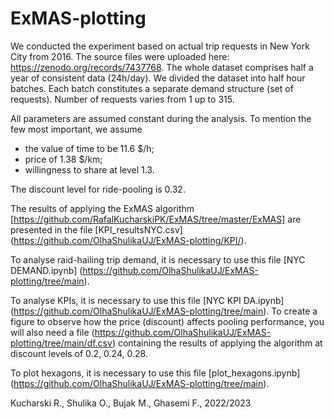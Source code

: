# ExMAS-plotting

We conducted the experiment based on actual trip requests in New York City from 2016. The source files were uploaded here: https://zenodo.org/records/7437768. 
The whole dataset comprises half a year of consistent data (24h/day). We divided the dataset into half hour batches. Each batch constitutes a separate demand structure (set of requests). Number of requests varies from 1 up to 315.

All parameters are assumed constant during the analysis. To mention the few most important, we assume 
- the value of time to be 11.6 $/h; 
- price of 1.38 $/km; 
- willingness to share at level 1.3. 

The discount level for ride-pooling is 0.32. 

The results of applying the ExMAS algorithm [https://github.com/RafalKucharskiPK/ExMAS/tree/master/ExMAS] are presented in the file [KPI_resultsNYC.csv] (https://github.com/OlhaShulikaUJ/ExMAS-plotting/KPI/).

To analyse raid-hailing trip demand, it is necessary to use this file [NYC DEMAND.ipynb] (https://github.com/OlhaShulikaUJ/ExMAS-plotting/tree/main).

To analyse KPIs, it is necessary to use this file [NYC KPI DA.ipynb] (https://github.com/OlhaShulikaUJ/ExMAS-plotting/tree/main). To create a figure to observe how the price (discount) affects pooling performance, you will also need a file (https://github.com/OlhaShulikaUJ/ExMAS-plotting/tree/main/df.csv) containing the results of applying the algorithm at discount levels of 0.2, 0.24, 0.28.

To plot hexagons, it is necessary to use this file [plot_hexagons.ipynb] (https://github.com/OlhaShulikaUJ/ExMAS-plotting/tree/main).

Kucharski R., Shulika O., Bujak M., Ghasemi F., 2022/2023
